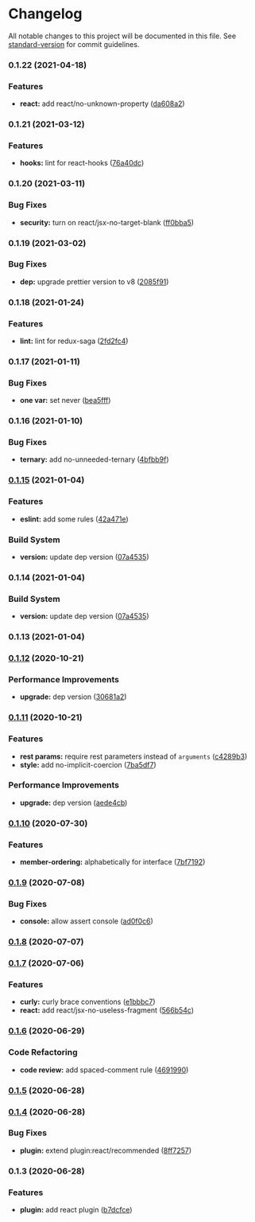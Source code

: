 # Changelog

All notable changes to this project will be documented in this file. See [standard-version](https://github.com/conventional-changelog/standard-version) for commit guidelines.

### 0.1.22 (2021-04-18)


### Features

* **react:** add react/no-unknown-property ([da608a2](https://github.com/alanhg/stacker-eslint-config-react/commit/da608a278cd851d8ad11618dc5d47ee9e9f16c71))

### 0.1.21 (2021-03-12)


### Features

* **hooks:** lint for react-hooks ([76a40dc](https://github.com/alanhg/stacker-eslint-config-react/commit/76a40dca12139fa63ffa1e5e611d41d2f2eeae6b))

### 0.1.20 (2021-03-11)


### Bug Fixes

* **security:** turn on react/jsx-no-target-blank ([ff0bba5](https://github.com/alanhg/stacker-eslint-config-react/commit/ff0bba5c6e93fd7b0ca8e09004a2911d8183b26e))

### 0.1.19 (2021-03-02)


### Bug Fixes

* **dep:** upgrade prettier version to v8 ([2085f91](https://github.com/alanhg/stacker-eslint-config-react/commit/2085f911500d7f2a00c3b499488c79ae6c9a5f31))

### 0.1.18 (2021-01-24)


### Features

* **lint:** lint for redux-saga ([2fd2fc4](https://github.com/alanhg/stacker-eslint-config-react/commit/2fd2fc4243642d4aea0bc483d8fc96cb9f3ffe4e))

### 0.1.17 (2021-01-11)


### Bug Fixes

* **one var:** set never ([bea5fff](https://github.com/alanhg/stacker-eslint-config-react/commit/bea5fffdf9dc41f341b9941089c9a19cdca0ae28))

### 0.1.16 (2021-01-10)


### Bug Fixes

* **ternary:** add no-unneeded-ternary ([4bfbb9f](https://github.com/alanhg/stacker-eslint-config-react/commit/4bfbb9fa70da462ecd13b730de208db3cdcb530c))

### [0.1.15](https://github.com/alanhg/stacker-eslint-config-react/compare/v0.1.12...v0.1.15) (2021-01-04)


### Features

* **eslint:** add some rules ([42a471e](https://github.com/alanhg/stacker-eslint-config-react/commit/42a471e30770daae298bee8fa0827d332e871c2c))


### Build System

* **version:** update dep version ([07a4535](https://github.com/alanhg/stacker-eslint-config-react/commit/07a4535e90182dd575a50be351662ed9aa111197))

### 0.1.14 (2021-01-04)


### Build System

* **version:** update dep version ([07a4535](https://github.com/alanhg/stacker-eslint-config-react/commit/07a4535e90182dd575a50be351662ed9aa111197))

### 0.1.13 (2021-01-04)

### [0.1.12](https://github.com/alanhg/stacker-eslint-config-react/compare/v0.1.11...v0.1.12) (2020-10-21)


### Performance Improvements

* **upgrade:** dep version ([30681a2](https://github.com/alanhg/stacker-eslint-config-react/commit/30681a2769471b2cdf78e677cb0dbe1d7e371eda))

### [0.1.11](https://github.com/alanhg/stacker-eslint-config-react/compare/v0.1.10...v0.1.11) (2020-10-21)


### Features

* **rest params:** require rest parameters instead of `arguments` ([c4289b3](https://github.com/alanhg/stacker-eslint-config-react/commit/c4289b337267aaa4888a1977ae6a02fdd6373c61))
* **style:** add no-implicit-coercion ([7ba5df7](https://github.com/alanhg/stacker-eslint-config-react/commit/7ba5df7c005dbc7775664217fc2d0a56813726b2))


### Performance Improvements

* **upgrade:** dep version ([aede4cb](https://github.com/alanhg/stacker-eslint-config-react/commit/aede4cbeaad4b8ea832783006929c89f98f03255))

### [0.1.10](https://github.com/alanhg/stacker-eslint-config-react/compare/v0.1.9...v0.1.10) (2020-07-30)


### Features

* **member-ordering:** alphabetically for interface ([7bf7192](https://github.com/alanhg/stacker-eslint-config-react/commit/7bf71927f664d1e8a018f770f97df88dd9950169))

### [0.1.9](https://github.com/alanhg/stacker-eslint-config-react/compare/v0.1.8...v0.1.9) (2020-07-08)


### Bug Fixes

* **console:** allow assert console ([ad0f0c6](https://github.com/alanhg/stacker-eslint-config-react/commit/ad0f0c66df36b4cab2920ba6cea6a282c0b8107c))

### [0.1.8](https://github.com/alanhg/stacker-eslint-config-react/compare/v0.1.7...v0.1.8) (2020-07-07)

### [0.1.7](https://github.com/alanhg/stacker-eslint-config-react/compare/v0.1.6...v0.1.7) (2020-07-06)


### Features

* **curly:** curly brace conventions ([e1bbbc7](https://github.com/alanhg/stacker-eslint-config-react/commit/e1bbbc7fe8de577e25320c6e222bdd71d3cd6684))
* **react:** add react/jsx-no-useless-fragment ([566b54c](https://github.com/alanhg/stacker-eslint-config-react/commit/566b54ca987916a61d135e117fbc9036addec2ba))

### [0.1.6](https://github.com/alanhg/stacker-eslint-config-react/compare/v0.1.5...v0.1.6) (2020-06-29)


### Code Refactoring

* **code review:** add spaced-comment rule ([4691990](https://github.com/alanhg/stacker-eslint-config-react/commit/469199026f7fc144d078b1d81158645dd0f6ad18))

### [0.1.5](https://github.com/alanhg/stacker-eslint-config-react/compare/v0.1.4...v0.1.5) (2020-06-28)

### [0.1.4](https://github.com/alanhg/stacker-eslint-config-react/compare/v0.1.3...v0.1.4) (2020-06-28)


### Bug Fixes

* **plugin:** extend plugin:react/recommended ([8ff7257](https://github.com/alanhg/stacker-eslint-config-react/commit/8ff72577611cc5e1bc20675b353be4738f9a06fe))

### 0.1.3 (2020-06-28)


### Features

* **plugin:** add react plugin ([b7dcfce](https://github.com/alanhg/stacker-eslint-config-react/commit/b7dcfcea93e87ba7880a2975f6ea3af48fd12ea0))
